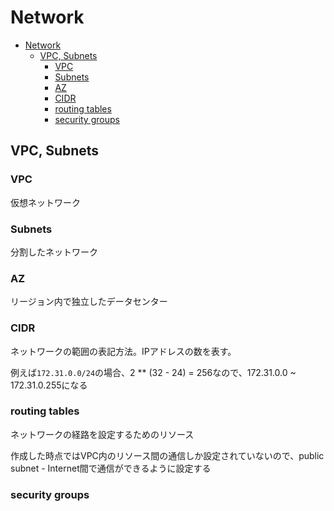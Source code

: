 # Network

- [Network](#network)
  - [VPC, Subnets](#vpc-subnets)
    - [VPC](#vpc)
    - [Subnets](#subnets)
    - [AZ](#az)
    - [CIDR](#cidr)
    - [routing tables](#routing-tables)
    - [security groups](#security-groups)

## VPC, Subnets

### VPC

仮想ネットワーク

### Subnets

分割したネットワーク

### AZ

リージョン内で独立したデータセンター

### CIDR

ネットワークの範囲の表記方法。IPアドレスの数を表す。

例えば`172.31.0.0/24`の場合、2 ** (32 - 24) = 256なので、172.31.0.0 ~ 172.31.0.255になる

### routing tables

ネットワークの経路を設定するためのリソース

作成した時点ではVPC内のリソース間の通信しか設定されていないので、public subnet - Internet間で通信ができるように設定する

### security groups
